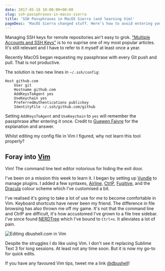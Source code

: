 ```yaml
---
date: 2017-05-18 10:00:00+00:00
slug: ssh-passphrases-in-macos-sierra
title: 'SSH Passphrases in MacOS Sierra (and learning Vim)'
pageDesc: 'MacOS Sierra changed stuff. Here’s how to avoid entering your password with every SSH request.'
---
```


Managing SSH keys for remote repositories ain't easy to grok. ["Multiple Accounts and SSH
Keys"](/2013/01/27/multiple-accounts-and-ssh-keys/) is to no
suprise one of my most popular articles. It's
still relevant and I have to refer to it myself at least once a year.

Recently MacOS began requesting my passphrase with every Git push and pull. That
is not productive.

The solution is two new lines in `~/.ssh/config`:

```
Host github.com
    User git
    Hostname github.com
    AddKeysToAgent yes
    UseKeychain yes
    PreferredAuthentications publickey
    IdentityFile ~/.ssh/github.com/github
```

Setting `AddKeysToAgent` and `UseKeychain` to `yes` will remember the passphrase
after entering it once. Credit to [Guewen Faivre](https://blog.elao.com/en/tech/ssh-agent-does-not-automatically-load-passphrases-on-the-osx-sierra-keychain/) for the explanation and answer.

Whilst editing my config file in Vim I figured, why not learn this tool properly?

## Foray into [Vim](http://www.vim.org/)

Vim! The command line text editor notorious for hiding the exit door.

I've been on a mission this week to learn it. I began by setting up
[Vundle](https://github.com/VundleVim/Vundle.vim) to manage plugins.
I added a few syntaxes, [Airline](https://github.com/vim-airline/vim-airline),
[CtrlP](https://github.com/ctrlpvim/ctrlp.vim),
[Fugitive](https://github.com/tpope/vim-fugitive), and the
[Dracula](https://github.com/dracula/dracula-theme) colour scheme which I've
customised a bit.

I've realised it's going to take a lot of use for me to become comfortable in Vim.
Keyboard shortcuts have never been my friend. The difference in file browsing
has also thrown me off my game. It's not that the command line and CtrlP are
difficult, it's how accustomed I've grown to a file tree sidebar. I've
since found [NERDTree](https://github.com/scrooloose/nerdtree) which I've
bound to `Ctrl+n`. It alleviates a lot of pain.

![Editing dbushell.com in Vim](/images/blog/dbushell-vim-editing.png)

Despite the struggles I do like using Vim. I don't see it replacing
Sublime Text 3 for long sessions. At least not any time soon. But it is now my
go-to for quick edits.

If you have any favoured Vim tips, tweet me a link [@dbushell](http://twitter.com/dbushell)!
